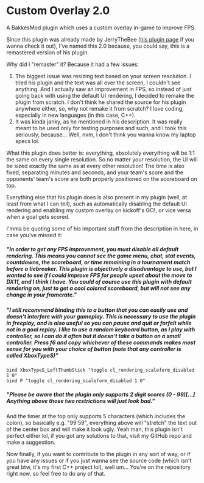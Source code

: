 # Custom Overlay 2.0
A BakkesMod plugin which uses a custom overlay in-game to improve FPS.

Since this plugin was already made by JerryTheBee ([his plugin page](https://bakkesplugins.com/plugins/view/148) if you wanna check it out), I've named this 2.0 because, you could say, this is a remastered version of his plugin.

Why did I "remaster" it? Because it had a few issues:
1. The biggest issue was resizing text based on your screen resolution. I tried his plugin and the text was all over the screen, I couldn't see anything. And I actually saw an improvement in FPS, so instead of just going back with using the default UI rendering, I decided to remake the plugin from scratch. I don't think he shared the source for his plugin anywhere either, so, why not remake it from scratch? I love coding, especially in new languages (in this case, C++).
2. It was kinda janky, as he mentioned in his description. It was really meant to be used only for testing purposes and such, and I took this seriously, because... Well, nvm, I don't think you wanna know my laptop specs lol.

What this plugin does better is: everything, absolutely everything will be 1:1 the same on every single resolution. So no matter your resolution, the UI will be sized exactly the same as at every other resolution! The time is also fixed, separating minutes and seconds, and your team's score and the opponents' team's score are both properly positioned on the scoreboard on top. 

Everything else that his plugin does is also present in my plugin (well, at least from what I can tell), such as automatically disabling the default UI rendering and enabling my custom overlay on kickoff's GO!, or vice versa when a goal gets scored.

I'mma be quoting some of his important stuff from the description in here, in case you've missed it:

##### "In order to get any FPS improvement, you must disable all default rendering. This means you cannot see the game menu, chat, stat events, countdowns, the scoreboard, or time remaining in a tournament match before a tiebreaker. This plugin is objectively a disadvantage to use, but I wanted to see if I could improve FPS for people upset about the move to DX11, and I think I have. You could of course use this plugin with default rendering on, just to get a cool colored scoreboard, but will not see any change in your framerate."

##### "I still recommend binding this to a button that you can easily use and doesn't interfere with your gameplay. This is necessary to use the plugin in freeplay, and is also useful so you can pause and quit or forfeit while not in a goal replay. I like to use a random keyboard button, as I play with controller, so I can do it often but it doesn't take a button on a small controller. Press f6 and copy whichever of these commands makes most sense for you with your choice of button (note that any controller is called XboxTypeS)"

```
bind XboxTypeS_LeftThumbStick "toggle cl_rendering_scaleform_disabled 1 0"
bind P "toggle cl_rendering_scaleform_disabled 1 0"
```

##### "Please be aware that the plugin only supports 2 digit scores (0 - 99)[...] Anything above those two restrictions will just look bad."
And the timer at the top only supports 5 characters (which includes the colon), so basically e.g. "99:59", everything above will "stretch" the text out of the center box and will make it look ugly. Yeah man, this plugin isn't perfect either lol, if you got any solutions to that, visit my GitHub repo and make a suggestion.

Now finally, if you want to contribute to the plugin in any sort of way, or if you have any issues or if you just wanna see the source code (which isn't great btw, it's my first C++ project lol), well um... You're on the repository right now, so feel free to do any of that.
